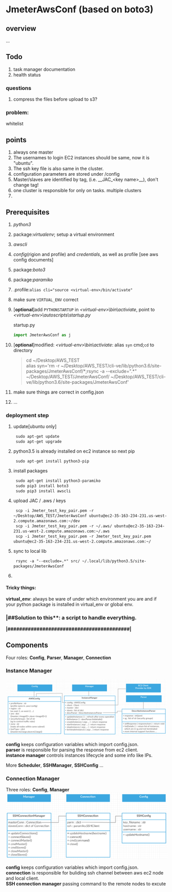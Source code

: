 # JmeterAwsConf (based on boto3)

## overview
...

## Todo
1. task manager documentation 
2. health status

### questions
1. compress the files before upload to s3?

### problem:

whitelist

## points
1. always one master
3. The usernames to login EC2 instances should be same, now it is "ubuntu". 
4. The ssh key file is also same in the cluster.
5. configuration parameters are stored under /config
6. Master/slaves are identified by tag, (i.e. \_\_JAC\_\<key name\>\_\_), don't change tag!
4. one cluster is responsible for only on tasks. multiple clusters
5. 

## Prerequisites

1. *python3*
2. package:*virtualenv*; setup a virtual environment
3. *awscli* 
2. *config*(rigion and profile) and *credentials*, as well as profile [see aws config documents]
3. package:*boto3*
4. package:*paramiko*
5. .profile:`alias cli="source <virtual-env>/bin/activate"`
6. make sure `VIRTUAL_ENV` correct
7. [**optional**]add `PYTHONSTARTUP` in *\<virtual-env\>\bin\activiate*, point to *\<virtual-env\>\autoscripts\startup.py*  
 	
 	startup.py  
 	```python
 	import JmeterAwsConf as j
 	```
 	
6. [**optional**]modified: *\<virtual-env\>\bin\activiate*: alias `syn` cmd;`cd` to directory

	>cd ~/Desktop/AWS_TEST  
	>alias syn='rm -r ~/Desktop/AWS_TEST/cli-ve/lib/python3.6/site-packages/JmeterAwsConf/\*;rsync -a --exclude=".\*" ~/Desktop/AWS_TEST/JmeterAwsConf/ ~/Desktop/AWS_TEST/cli-ve/lib/python3.6/site-packages/JmeterAwsConf'
	
7. make sure things are correct in config.json
8. ...

### deployment step
1. update[ubuntu only]  

		sudo apt-get update  
		sudo apt-get upgrade
	
2. python3.5 is already installed on ec2 instance so next pip

		sudo apt-get install python3-pip

3. install packages
 
		sudo apt-get install python3-paramiko
		sudo pip3 install boto3 
		sudo pip3 install awscli

5. upload JAC / .aws / keys
	
		scp -i Jmeter_test_key_pair.pem -r ~/Desktop/AWS_TEST/JmeterAwsConf ubuntu@ec2-35-163-234-231.us-west-2.compute.amazonaws.com:~/dev
		scp -i Jmeter_test_key_pair.pem -r ~/.aws/ ubuntu@ec2-35-163-234-231.us-west-2.compute.amazonaws.com:~/.aws
		scp -i Jmeter_test_key_pair.pem -r Jmeter_test_key_pair.pem ubuntu@ec2-35-163-234-231.us-west-2.compute.amazonaws.com:~/
		
6. sync to local lib
	
		rsync -a "--exclude=.*" src/ ~/.local/lib/python3.5/site-packages/JmeterAwsConf
7. 

#### Tricky things:
**virtual_env**: always be ware of under which environment you are and if your python package is installed in virtual_env or global env.

### |##Solution to this**: a script to handle everything.    

**|##########################################|** 

## Components

Four roles: **Config**, **Parser**, **Manager**, **Connection**

### Instance Manager
![](./InstMngr.png)

**config** keeps configuration variables which import config.json.  
**parser** is responsible for parsing the response from ec2 client.  
**instance manager** controls instances lifecycle and some info like IPs.  

More **Scheduler**, **SSHManager**, **SSHConfig** ...

### Connection Manager
Three roles: **Config**, **Manager**
![](./ConnMngr.png)

**config** keeps configuration variables which import config.json.  
**connection** is responsible for buliding ssh channel between aws ec2 node and local client.  
**SSH connection manager** passing command to the remote nodes to excute  
